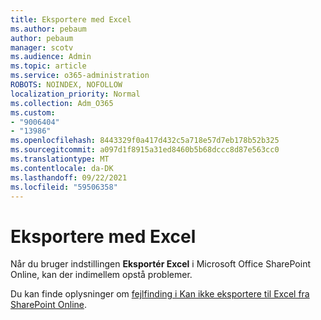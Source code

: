 ```yaml
---
title: Eksportere med Excel
ms.author: pebaum
author: pebaum
manager: scotv
ms.audience: Admin
ms.topic: article
ms.service: o365-administration
ROBOTS: NOINDEX, NOFOLLOW
localization_priority: Normal
ms.collection: Adm_O365
ms.custom:
- "9006404"
- "13986"
ms.openlocfilehash: 8443329f0a417d432c5a718e57d7eb178b52b325
ms.sourcegitcommit: a097d1f8915a31ed8460b5b68dccc8d87e563cc0
ms.translationtype: MT
ms.contentlocale: da-DK
ms.lasthandoff: 09/22/2021
ms.locfileid: "59506358"
---
```

# <a name="exporting-with-excel"></a>Eksportere med Excel

Når du bruger indstillingen **Eksportér Excel** i Microsoft Office SharePoint Online, kan der indimellem opstå problemer.

Du kan finde oplysninger om [fejlfinding i Kan ikke eksportere til Excel fra SharePoint Online](https://docs.microsoft.com/office/troubleshoot/excel/cannot-export-to-excel).
